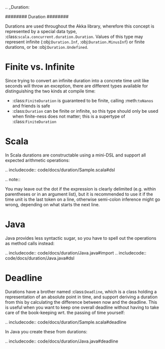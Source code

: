 .. _Duration:

########
Duration
########

Durations are used throughout the Akka library, wherefore this concept is
represented by a special data type, :class:`scala.concurrent.duration.Duration`.
Values of this type may represent infinite (:obj:`Duration.Inf`,
:obj:`Duration.MinusInf`) or finite durations, or be :obj:`Duration.Undefined`.

Finite vs. Infinite
===================

Since trying to convert an infinite duration into a concrete time unit like
seconds will throw an exception, there are different types available for
distinguishing the two kinds at compile time:

* :class:`FiniteDuration` is guaranteed to be finite, calling :meth:`toNanos`
  and friends is safe
* :class:`Duration` can be finite or infinite, so this type should only be used
  when finite-ness does not matter; this is a supertype of :class:`FiniteDuration`

Scala
=====

In Scala durations are constructable using a mini-DSL and support all expected
arithmetic operations:

.. includecode:: code/docs/duration/Sample.scala#dsl

.. note::

   You may leave out the dot if the expression is clearly delimited (e.g.
   within parentheses or in an argument list), but it is recommended to use it
   if the time unit is the last token on a line, otherwise semi-colon inference
   might go wrong, depending on what starts the next line.

Java
====

Java provides less syntactic sugar, so you have to spell out the operations as
method calls instead:

.. includecode:: code/docs/duration/Java.java#import
.. includecode:: code/docs/duration/Java.java#dsl

Deadline
========

Durations have a brother named :class:`Deadline`, which is a class holding a representation
of an absolute point in time, and support deriving a duration from this by calculating the
difference between now and the deadline. This is useful when you want to keep one overall
deadline without having to take care of the book-keeping wrt. the passing of time yourself:

.. includecode:: code/docs/duration/Sample.scala#deadline

In Java you create these from durations:

.. includecode:: code/docs/duration/Java.java#deadline
